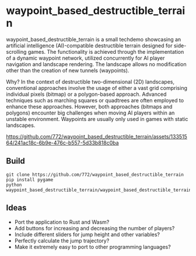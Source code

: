 # waypoint_based_destructible_terrain

waypoint_based_destructible_terrain is a small techdemo showcasing an artificial intelligence (AI)-compatible destructible terrain designed for side-scrolling games. The functionality is achieved through the implementation of a dynamic waypoint network, utilized concurrently for AI player navigation and landscape rendering. The landscape allows no modification other than the creation of new tunnels (waypoints).

Why? In the context of destructible two-dimensional (2D) landscapes, conventional approaches involve the usage of either a vast grid comprising individual pixels (bitmap) or a polygon-based approach. Advanced techniques such as marching squares or quadtrees are often employed to enhance these approaches. However, both approaches (bitmaps and polygons) encounter big challenges when moving AI players within an unstable environment. Waypoints are usually only used in games with static landscapes.

https://github.com/772/waypoint_based_destructible_terrain/assets/13351564/241ac18c-6b9e-476c-b557-5d33b818c0ba

## Build

```
git clone https://github.com/772/waypoint_based_destructible_terrain
pip install pygame
python waypoint_based_destructible_terrain/waypoint_based_destructible_terrain.py
```

## Ideas

- Port the application to Rust and Wasm?
- Add buttons for increasing and decreasing the number of players?
- Include different sliders for jump height and other variables?
- Perfectly calculate the jump trajectory?
- Make it extremely easy to port to other programming languages?
